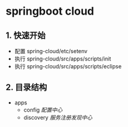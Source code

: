 # springboot cloud

## 1. 快速开始

- 配置 spring-cloud/etc/setenv
- 执行 spring-cloud/src/apps/scripts/init
- 执行 spring-cloud/src/apps/scripts/eclipse

## 2. 目录结构

- apps
  - config           *配置中心*
  - discovery        *服务注册发现中心*

